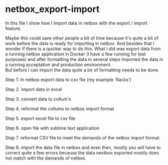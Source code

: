 # netbox_export-import
In this file I show how I import data in netbox with the export / import feature. 

Maybe this could save other people a bit of time because it's quite a bit of work before the data is ready for importing in netbox. And besides that I wonder if there is a quicker way to do this. 
What I did was export data from a running netbox application in Docker (I have a few running for test purposes) and after formatting the data in several steps imported the data in a running acceptation and production environment.  
But before I can import the data quite a lot of formatting needs to be done. 

Step 1: In netbox export data to csv file (my example 'Racks')

Step 2. import data in excel  

Step 3. convert data to collum's  

Step 4. reformat the collums to netbox import format 

Step 5. export excel file to csv file 

Step 6. open file with sublime text application 

Step 7. reformat CSV file to meet the demands of the netbox import format. 

Step 8. import the data file in netbox and even then, mostly you will have to correct quite a few errors because the data nextbox exported mostly does not match with the demands of netbox. 

  

 

